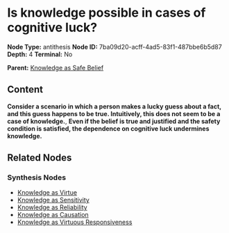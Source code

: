 # Is knowledge possible in cases of cognitive luck?

**Node Type:** antithesis
**Node ID:** 7ba09d20-acff-4ad5-83f1-487bbe6b5d87
**Depth:** 4
**Terminal:** No

**Parent:** [Knowledge as Safe Belief](knowledge-as-safe-belief-synthesis-af0a37e1-1d76-4b17-b662-0d69eb78ee4a.md)

## Content

**Consider a scenario in which a person makes a lucky guess about a fact, and this guess happens to be true. Intuitively, this does not seem to be a case of knowledge.**, **Even if the belief is true and justified and the safety condition is satisfied, the dependence on cognitive luck undermines knowledge.**

## Related Nodes

### Synthesis Nodes

- [Knowledge as Virtue](knowledge-as-virtue-synthesis-c61b8b61-8bfc-4cdb-ac10-9bacff27f467.md)
- [Knowledge as Sensitivity](knowledge-as-sensitivity-synthesis-6b017ca7-5d6d-412b-9b4a-5cd8d35d28ec.md)
- [Knowledge as Reliability](knowledge-as-reliability-synthesis-8d08b66a-4702-4753-a370-5b6c3ebfb74f.md)
- [Knowledge as Causation](knowledge-as-causation-synthesis-7b75c5f7-e1f5-4cae-b8c0-79e70402478a.md)
- [Knowledge as Virtuous Responsiveness](knowledge-as-virtuous-responsiveness-synthesis-d1508f6f-7b2a-42f1-aca3-c4b970e4be44.md)
